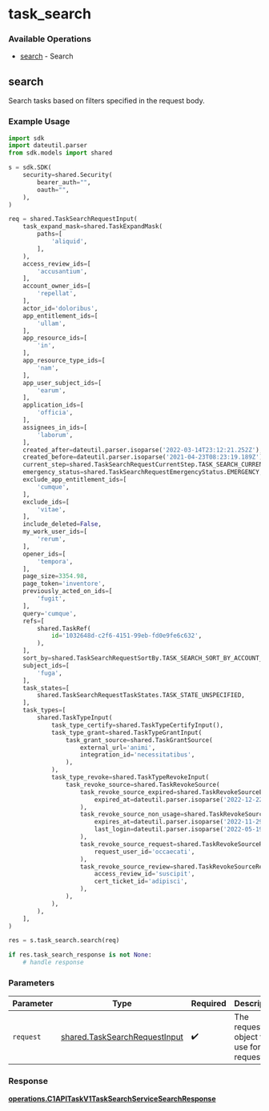 # task_search

### Available Operations

* [search](#search) - Search

## search

Search tasks based on filters specified in the request body.

### Example Usage

```python
import sdk
import dateutil.parser
from sdk.models import shared

s = sdk.SDK(
    security=shared.Security(
        bearer_auth="",
        oauth="",
    ),
)

req = shared.TaskSearchRequestInput(
    task_expand_mask=shared.TaskExpandMask(
        paths=[
            'aliquid',
        ],
    ),
    access_review_ids=[
        'accusantium',
    ],
    account_owner_ids=[
        'repellat',
    ],
    actor_id='doloribus',
    app_entitlement_ids=[
        'ullam',
    ],
    app_resource_ids=[
        'in',
    ],
    app_resource_type_ids=[
        'nam',
    ],
    app_user_subject_ids=[
        'earum',
    ],
    application_ids=[
        'officia',
    ],
    assignees_in_ids=[
        'laborum',
    ],
    created_after=dateutil.parser.isoparse('2022-03-14T23:12:21.252Z'),
    created_before=dateutil.parser.isoparse('2021-04-23T08:23:19.189Z'),
    current_step=shared.TaskSearchRequestCurrentStep.TASK_SEARCH_CURRENT_STEP_PROVISION,
    emergency_status=shared.TaskSearchRequestEmergencyStatus.EMERGENCY,
    exclude_app_entitlement_ids=[
        'cumque',
    ],
    exclude_ids=[
        'vitae',
    ],
    include_deleted=False,
    my_work_user_ids=[
        'rerum',
    ],
    opener_ids=[
        'tempora',
    ],
    page_size=3354.98,
    page_token='inventore',
    previously_acted_on_ids=[
        'fugit',
    ],
    query='cumque',
    refs=[
        shared.TaskRef(
            id='1032648d-c2f6-4151-99eb-fd0e9fe6c632',
        ),
    ],
    sort_by=shared.TaskSearchRequestSortBy.TASK_SEARCH_SORT_BY_ACCOUNT_OWNER,
    subject_ids=[
        'fuga',
    ],
    task_states=[
        shared.TaskSearchRequestTaskStates.TASK_STATE_UNSPECIFIED,
    ],
    task_types=[
        shared.TaskTypeInput(
            task_type_certify=shared.TaskTypeCertifyInput(),
            task_type_grant=shared.TaskTypeGrantInput(
                task_grant_source=shared.TaskGrantSource(
                    external_url='animi',
                    integration_id='necessitatibus',
                ),
            ),
            task_type_revoke=shared.TaskTypeRevokeInput(
                task_revoke_source=shared.TaskRevokeSource(
                    task_revoke_source_expired=shared.TaskRevokeSourceExpired(
                        expired_at=dateutil.parser.isoparse('2022-12-22T05:17:09.936Z'),
                    ),
                    task_revoke_source_non_usage=shared.TaskRevokeSourceNonUsage(
                        expires_at=dateutil.parser.isoparse('2022-11-29T01:33:31.768Z'),
                        last_login=dateutil.parser.isoparse('2022-05-19T23:57:30.950Z'),
                    ),
                    task_revoke_source_request=shared.TaskRevokeSourceRequest(
                        request_user_id='occaecati',
                    ),
                    task_revoke_source_review=shared.TaskRevokeSourceReview(
                        access_review_id='suscipit',
                        cert_ticket_id='adipisci',
                    ),
                ),
            ),
        ),
    ],
)

res = s.task_search.search(req)

if res.task_search_response is not None:
    # handle response
```

### Parameters

| Parameter                                                                      | Type                                                                           | Required                                                                       | Description                                                                    |
| ------------------------------------------------------------------------------ | ------------------------------------------------------------------------------ | ------------------------------------------------------------------------------ | ------------------------------------------------------------------------------ |
| `request`                                                                      | [shared.TaskSearchRequestInput](../../models/shared/tasksearchrequestinput.md) | :heavy_check_mark:                                                             | The request object to use for the request.                                     |


### Response

**[operations.C1APITaskV1TaskSearchServiceSearchResponse](../../models/operations/c1apitaskv1tasksearchservicesearchresponse.md)**

